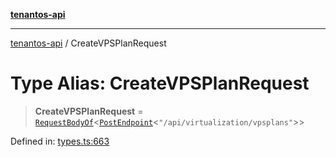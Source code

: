 [**tenantos-api**](../README.md)

***

[tenantos-api](../globals.md) / CreateVPSPlanRequest

# Type Alias: CreateVPSPlanRequest

> **CreateVPSPlanRequest** = [`RequestBodyOf`](RequestBodyOf.md)\<[`PostEndpoint`](PostEndpoint.md)\<`"/api/virtualization/vpsplans"`\>\>

Defined in: [types.ts:663](https://github.com/shadmanZero/tenantos-api/blob/1c7b7035084787c8e7500a348d67d47efa9ca53a/src/types.ts#L663)
